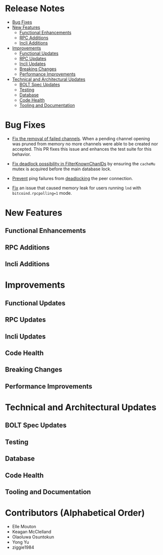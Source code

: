 # Release Notes
- [Bug Fixes](#bug-fixes)
- [New Features](#new-features)
    - [Functional Enhancements](#functional-enhancements)
    - [RPC Additions](#rpc-additions)
    - [lncli Additions](#lncli-additions)
- [Improvements](#improvements)
    - [Functional Updates](#functional-updates)
    - [RPC Updates](#rpc-updates)
    - [lncli Updates](#lncli-updates)
    - [Breaking Changes](#breaking-changes)
    - [Performance Improvements](#performance-improvements)
- [Technical and Architectural Updates](#technical-and-architectural-updates)
    - [BOLT Spec Updates](#bolt-spec-updates)
    - [Testing](#testing)
    - [Database](#database)
    - [Code Health](#code-health)
    - [Tooling and Documentation](#tooling-and-documentation)

# Bug Fixes

* [Fix the removal of failed
  channels](https://github.com/lightningnetwork/lnd/pull/8406). When a pending
  channel opening was pruned from memory no more channels were able to be
  created nor accepted. This PR fixes this issue and enhances the test suite
  for this behavior.
 
* [Fix deadlock possibility in
  FilterKnownChanIDs](https://github.com/lightningnetwork/lnd/pull/8400) by
  ensuring the `cacheMu` mutex is acquired before the main database lock.

* [Prevent](https://github.com/lightningnetwork/lnd/pull/8385) ping failures
  from [deadlocking](https://github.com/lightningnetwork/lnd/issues/8379)
  the peer connection.

* [Fix](https://github.com/lightningnetwork/lnd/pull/8401) an issue that
  caused memory leak for users running `lnd` with `bitcoind.rpcpolling=1`
  mode.


# New Features
## Functional Enhancements
## RPC Additions
## lncli Additions

# Improvements
## Functional Updates
## RPC Updates
## lncli Updates
## Code Health
## Breaking Changes
## Performance Improvements

# Technical and Architectural Updates
## BOLT Spec Updates
## Testing
## Database
## Code Health
## Tooling and Documentation

# Contributors (Alphabetical Order)

* Elle Mouton
* Keagan McClelland
* Olaoluwa Osuntokun
* Yong Yu
* ziggie1984
